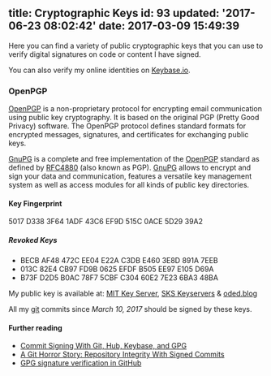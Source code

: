 title: Cryptographic Keys
id: 93
updated: '2017-06-23 08:02:42'
date: 2017-03-09 15:49:39
---
Here you can find a variety of public cryptographic keys that you can use to verify digital signatures on code or content I have signed.

You can also verify my online identities on [Keybase.io](https://keybase.io/odedlaz).


### OpenPGP

[OpenPGP](http://openpgp.org/) is a non-proprietary protocol for encrypting email communication using public key cryptography. It is based on the original PGP (Pretty Good Privacy) software. The OpenPGP protocol defines standard formats for encrypted messages, signatures, and certificates for exchanging public keys.

[GnuPG](https://www.gnupg.org/) is a complete and free implementation of the [OpenPGP](http://openpgp.org/) standard as defined by [RFC4880](https://tools.ietf.org/html/rfc4880) (also known as PGP). [GnuPG](https://www.gnupg.org/) allows to encrypt and sign your data and communication, features a versatile key management system as well as access modules for all kinds of public key directories.

#### Key Fingerprint

5017 D338 3F64 1ADF 43C6 EF9D 515C 0ACE 5D29 39A2

##### Revoked Keys

* BECB AF48 472C EE04 E22A C3DB E460 3E8D 891A 7EEB
* 013C 82E4 CB97 FD9B 0625 EFDF B505 EE97 E105 D69A
* B73F D2D5 B0AC 78F7 5CBF C304 60E2 7E23 6BA3 48BA

My public key is available at: [MIT Key Server](https://pgp.mit.edu/pks/lookup?search=odedlaz%40gmail.com), [SKS Keyservers](https://sks-keyservers.net/pks/lookup?search=odedlaz%40gmail.com) & [oded.blog](/.well-known/odedlaz.asc)

All my [git](https://git-scm.com/) commits since *March 10, 2017* should be signed by these keys.

#### Further reading

* [Commit Signing With Git, Hub, Keybase, and GPG](https://eligible.com/blog/commit-signing-with-git-hub-keybase-and-gpg/)
* [A Git Horror Story: Repository Integrity With Signed Commits](https://mikegerwitz.com/papers/git-horror-story)
* [GPG signature verification in GitHub](https://github.com/blog/2144-gpg-signature-verification)
